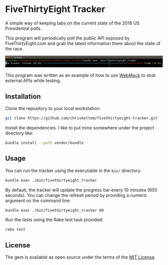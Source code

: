 # FiveThirtyEight Tracker

A simple way of keeping tabs on the current state of the 2016 US Presidential polls.

This program will periodically poll the public API exposed by FiveThirtyEight.com and grab the latest information there about the state of the race.  

![FiveThirtyEight Tracker](fivethirtyeight_tracker.png)

This program was written as an example of how to use [WebMock](https://github.com/bblimke/webmock) to stub external APIs while testing.

## Installation

Clone the repository to your local workstation:

```bash
git clone https://github.com/chriskottom/fivethirtyeight-tracker.git
```

Install the dependencies.  I like to put mine somewhere under the project directory like:

```bash
bundle install --path vendor/bundle
```

## Usage

You can run the tracker using the executable in the `bin/` directory:

```bash
bundle exec ./bin/fivethirtyeight_tracker
```

By default, the tracker will update the progress bar every 10 minutes (600 seconds).  You can change the refresh period by providing a numeric argument on the command line:

```bash
bundle exec ./bin/fivethirtyeight_tracker 60
```

Run the tests using the Rake test task provided:

```bash
rake test
```

## License

The gem is available as open source under the terms of the [MIT License](http://opensource.org/licenses/MIT).

